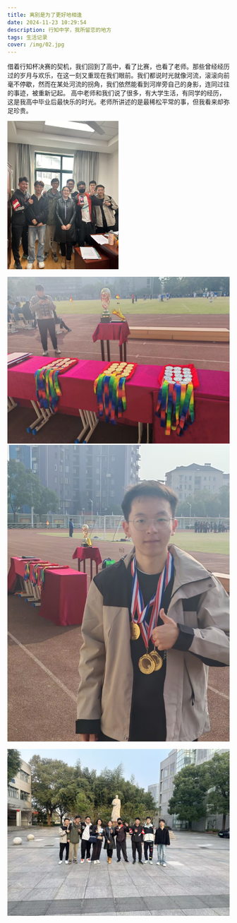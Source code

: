 ```yaml
---
title: 离别是为了更好地相逢
date: 2024-11-23 10:29:54
description: 行知中学，我所留恋的地方
tags: 生活记录
cover: /img/02.jpg
---
```

借着行知杯决赛的契机，我们回到了高中，看了比赛，也看了老师。那些曾经经历过的岁月与欢乐，在这一刻又重现在我们眼前。我们都说时光就像河流，滚滚向前毫不停歇，然而在某处河流的拐角，我们依然能看到河岸旁自己的身影，连同过往的事迹，被重新记起。
高中老师和我们说了很多，有大学生活，有同学的经历，这是我高中毕业后最快乐的时光。老师所讲述的是最稀松平常的事，但我看来却弥足珍贵。


![办公室合影](/img/办公室合影.jpg)
<style>
    img[alt='办公室合影']{
    max-width: 50%;
    }
</style>
![奖牌](/img/单拍奖牌.jpg)
![领奖咯](/img/带奖牌个人照.jpg)
<style>
    img[alt='带奖牌个人照']{
    max-width: 50%;
    }
</style>
![雕像前合影](/img/雕像合照.jpg)



